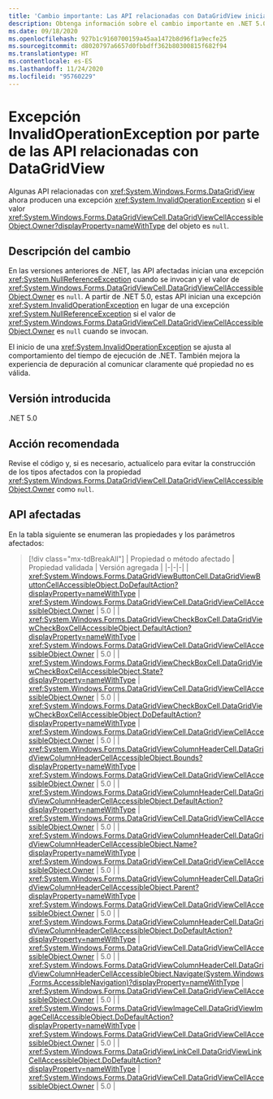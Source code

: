 ```yaml
---
title: 'Cambio importante: Las API relacionadas con DataGridView inician una excepción InvalidOperationException'
description: Obtenga información sobre el cambio importante en .NET 5.0, donde algunas API relacionadas con DataGridView inician una excepción si el valor de DataGridViewCellAccessibleObject.Owner del objeto es NULL.
ms.date: 09/18/2020
ms.openlocfilehash: 927b1c9160700159a45aa1472b8d96f1a9ecfe25
ms.sourcegitcommit: d8020797a6657d0fbbdff362b80300815f682f94
ms.translationtype: HT
ms.contentlocale: es-ES
ms.lasthandoff: 11/24/2020
ms.locfileid: "95760229"
---
```

# <a name="datagridview-related-apis-now-throw-invalidoperationexception"></a>Excepción InvalidOperationException por parte de las API relacionadas con DataGridView

Algunas API relacionadas con <xref:System.Windows.Forms.DataGridView> ahora producen una excepción <xref:System.InvalidOperationException> si el valor <xref:System.Windows.Forms.DataGridViewCell.DataGridViewCellAccessibleObject.Owner?displayProperty=nameWithType> del objeto es `null`.

## <a name="change-description"></a>Descripción del cambio

En las versiones anteriores de .NET, las API afectadas inician una excepción <xref:System.NullReferenceException> cuando se invocan y el valor de <xref:System.Windows.Forms.DataGridViewCell.DataGridViewCellAccessibleObject.Owner> es `null`. A partir de .NET 5.0, estas API inician una excepción <xref:System.InvalidOperationException> en lugar de una excepción <xref:System.NullReferenceException> si el valor de <xref:System.Windows.Forms.DataGridViewCell.DataGridViewCellAccessibleObject.Owner> es `null` cuando se invocan.

El inicio de una <xref:System.InvalidOperationException> se ajusta al comportamiento del tiempo de ejecución de .NET. También mejora la experiencia de depuración al comunicar claramente qué propiedad no es válida.

## <a name="version-introduced"></a>Versión introducida

.NET 5.0

## <a name="recommended-action"></a>Acción recomendada

Revise el código y, si es necesario, actualícelo para evitar la construcción de los tipos afectados con la propiedad <xref:System.Windows.Forms.DataGridViewCell.DataGridViewCellAccessibleObject.Owner> como `null`.

## <a name="affected-apis"></a>API afectadas

En la tabla siguiente se enumeran las propiedades y los parámetros afectados:

> [!div class="mx-tdBreakAll"]
> | Propiedad o método afectado | Propiedad validada | Versión agregada |
> |-|-|-|
> | <xref:System.Windows.Forms.DataGridViewButtonCell.DataGridViewButtonCellAccessibleObject.DoDefaultAction?displayProperty=nameWithType> | <xref:System.Windows.Forms.DataGridViewCell.DataGridViewCellAccessibleObject.Owner> | 5.0 |
> | <xref:System.Windows.Forms.DataGridViewCheckBoxCell.DataGridViewCheckBoxCellAccessibleObject.DefaultAction?displayProperty=nameWithType> | <xref:System.Windows.Forms.DataGridViewCell.DataGridViewCellAccessibleObject.Owner> | 5.0 |
> | <xref:System.Windows.Forms.DataGridViewCheckBoxCell.DataGridViewCheckBoxCellAccessibleObject.State?displayProperty=nameWithType> | <xref:System.Windows.Forms.DataGridViewCell.DataGridViewCellAccessibleObject.Owner> | 5.0 |
> | <xref:System.Windows.Forms.DataGridViewCheckBoxCell.DataGridViewCheckBoxCellAccessibleObject.DoDefaultAction?displayProperty=nameWithType> | <xref:System.Windows.Forms.DataGridViewCell.DataGridViewCellAccessibleObject.Owner> | 5.0 |
> | <xref:System.Windows.Forms.DataGridViewColumnHeaderCell.DataGridViewColumnHeaderCellAccessibleObject.Bounds?displayProperty=nameWithType> | <xref:System.Windows.Forms.DataGridViewCell.DataGridViewCellAccessibleObject.Owner> | 5.0 |
> | <xref:System.Windows.Forms.DataGridViewColumnHeaderCell.DataGridViewColumnHeaderCellAccessibleObject.DefaultAction?displayProperty=nameWithType> | <xref:System.Windows.Forms.DataGridViewCell.DataGridViewCellAccessibleObject.Owner> | 5.0 |
> | <xref:System.Windows.Forms.DataGridViewColumnHeaderCell.DataGridViewColumnHeaderCellAccessibleObject.Name?displayProperty=nameWithType> | <xref:System.Windows.Forms.DataGridViewCell.DataGridViewCellAccessibleObject.Owner> | 5.0 |
> | <xref:System.Windows.Forms.DataGridViewColumnHeaderCell.DataGridViewColumnHeaderCellAccessibleObject.Parent?displayProperty=nameWithType> | <xref:System.Windows.Forms.DataGridViewCell.DataGridViewCellAccessibleObject.Owner> | 5.0 |
> | <xref:System.Windows.Forms.DataGridViewColumnHeaderCell.DataGridViewColumnHeaderCellAccessibleObject.DoDefaultAction?displayProperty=nameWithType> | <xref:System.Windows.Forms.DataGridViewCell.DataGridViewCellAccessibleObject.Owner> | 5.0 |
> | <xref:System.Windows.Forms.DataGridViewColumnHeaderCell.DataGridViewColumnHeaderCellAccessibleObject.Navigate(System.Windows.Forms.AccessibleNavigation)?displayProperty=nameWithType> | <xref:System.Windows.Forms.DataGridViewCell.DataGridViewCellAccessibleObject.Owner> | 5.0 |
> | <xref:System.Windows.Forms.DataGridViewImageCell.DataGridViewImageCellAccessibleObject.DoDefaultAction?displayProperty=nameWithType> | <xref:System.Windows.Forms.DataGridViewCell.DataGridViewCellAccessibleObject.Owner> | 5.0 |
> | <xref:System.Windows.Forms.DataGridViewLinkCell.DataGridViewLinkCellAccessibleObject.DoDefaultAction?displayProperty=nameWithType> | <xref:System.Windows.Forms.DataGridViewCell.DataGridViewCellAccessibleObject.Owner> | 5.0 |

<!--

### Affected APIs

- `M:System.Windows.Forms.DataGridViewButtonCell.DataGridViewButtonCellAccessibleObject.DoDefaultAction`
- `P:System.Windows.Forms.DataGridViewCheckBoxCell.DataGridViewCheckBoxCellAccessibleObject.DefaultAction`
- `P:System.Windows.Forms.DataGridViewCheckBoxCell.DataGridViewCheckBoxCellAccessibleObject.State`
- `M:System.Windows.Forms.DataGridViewCheckBoxCell.DataGridViewCheckBoxCellAccessibleObject.DoDefaultAction`
- `P:System.Windows.Forms.DataGridViewColumnHeaderCell.DataGridViewColumnHeaderCellAccessibleObject.Bounds`
- `P:System.Windows.Forms.DataGridViewColumnHeaderCell.DataGridViewColumnHeaderCellAccessibleObject.DefaultAction`
- `P:System.Windows.Forms.DataGridViewColumnHeaderCell.DataGridViewColumnHeaderCellAccessibleObject.Name`
- `P:System.Windows.Forms.DataGridViewColumnHeaderCell.DataGridViewColumnHeaderCellAccessibleObject.Parent`
- `M:System.Windows.Forms.DataGridViewColumnHeaderCell.DataGridViewColumnHeaderCellAccessibleObject.DoDefaultAction`
- `M:System.Windows.Forms.DataGridViewColumnHeaderCell.DataGridViewColumnHeaderCellAccessibleObject.Navigate(System.Windows.Forms.AccessibleNavigation)`
- `M:System.Windows.Forms.DataGridViewImageCell.DataGridViewImageCellAccessibleObject.DoDefaultAction`
- `M:System.Windows.Forms.DataGridViewLinkCell.DataGridViewLinkCellAccessibleObject.DoDefaultAction`

### Category

Windows Forms

-->
